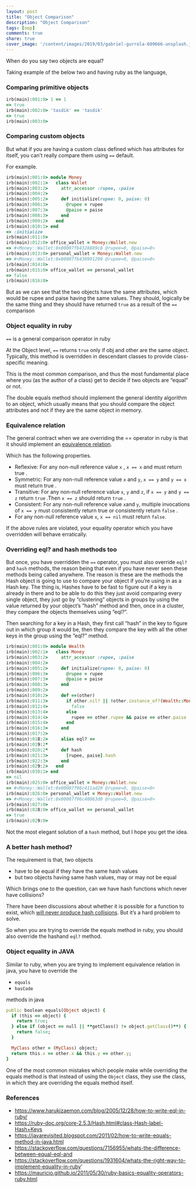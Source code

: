 ```yaml
---
layout: post
title: "Object Comparison"
description: "Object Comparison"
tags: [oop]
comments: true
share: true
cover_image: '/content/images/2019/03/gabriel-gurrola-609666-unsplash.jpg'
---
```


When do you say two objects are equal?

Taking example of the below two and having ruby as the language,

### Comparing primitive objects

```ruby
irb(main):001:0> 1 == 1
=> true
irb(main):002:0> 'tasdik' == 'tasdik'
=> true
irb(main):003:0>
```

### Comparing custom objects

But what if you are having a custom class defined which has attributes for itself, you can’t really compare them using
`==` default.

For example.

```ruby
irb(main):001:0> module Money
irb(main):002:1>   class Wallet
irb(main):003:2>     attr_accessor :rupee, :paise
irb(main):004:2>
irb(main):005:2>     def initialize(rupee: 0, paise: 0)
irb(main):006:3>       @rupee = rupee
irb(main):007:3>       @paise = paise
irb(main):008:3>     end
irb(main):009:2>   end
irb(main):010:1> end
=> :initialize
irb(main):011:0>
irb(main):012:0> office_wallet = Money::Wallet.new
=> #<Money::Wallet:0x00007fb4328889c8 @rupee=0, @paise=0>
irb(main):013:0> personal_wallet = Money::Wallet.new
=> #<Money::Wallet:0x00007fb430991290 @rupee=0, @paise=0>
irb(main):014:0>
irb(main):015:0> office_wallet == personal_wallet
=> false
irb(main):016:0>
```

But as we can see that the two objects have the same attributes, which would be rupee and paise having the same values.
They should, logically be the same thing and they should have returned `true` as a result of the `==` comparison

### Object equality in ruby

`==` is a general comparison operator in ruby

At the Object level, `==` returns `true` only if obj and other are the same object. Typically, this method is overridden
in descendant classes to provide class-specific meaning.

This is the most common comparison, and thus the most fundamental place where you (as the author of a class) get to 
decide if two objects are “equal” or not.

The double equals method should implement the general identity algorithm to an object, which usually means that you 
should compare the object attributes and not if they are the same object in memory.

### Equivalence relation

The general contract when we are overriding the == operator in ruby is that it should implement an 
[equivalence relation](https://en.wikipedia.org/wiki/Equivalence_relation).

Which has the following properties.

- Reflexive: For any non-null reference value `x` , `x == x` and must return true .
- Symmetric: For any non-null reference value `x` and `y`, `x == y` and `y == x` must return true .
- Transitive: For any non-null reference value `x`, `y` and `z`, if `x == y` and `y == z` return `true` .Then `x == z`
should return `true` .
- Consistent: For any non-null reference value `x`and `y`, multiple invocations of `x == y` must consistently return 
true or consistently return `false` .
- For any non-null reference value `x`, `x == nil` must return `false`.

If the above rules are violated, your equality operator which you have overridden will behave erratically.

### Overriding eql? and hash methods too

But once, you have overridden the `==` operator, you must also override `eql?` and `hash` methods, the reason being that 
even if you have never seen these methods being called anywhere. The reason is these are the methods the Hash object 
is going to use to compare your object if you’re using in as a Hash key. The thing is, Hashes have to be fast to figure
out if a key is already in there and to be able to do this they just avoid comparing every single object, they just go
by “clustering” objects in groups by using the value returned by your object’s “hash” method and then, once in a 
cluster, they compare the objects themselves using “eql?”.

Then searching for a key in a Hash, they first call “hash” in the key to figure out in which group it would be, then 
they compare the key with all the other keys in the group using the “eql?” method.

```ruby
irb(main):001:0> module Wealth
irb(main):002:1>   class Money
irb(main):003:2>     attr_accessor :rupee, :paise
irb(main):004:2>
irb(main):005:2>     def initialize(rupee: 0, paise: 0)
irb(main):006:3>       @rupee = rupee
irb(main):007:3>       @paise = paise
irb(main):008:3>     end
irb(main):009:2>
irb(main):010:2>     def ==(other)
irb(main):011:3>       if other.nil? || !other.instance_of?(Wealth::Money)
irb(main):012:4>         false
irb(main):013:4>       else
irb(main):014:4>         rupee == other.rupee && paise == other.paise
irb(main):015:4>       end
irb(main):016:3>     end
irb(main):017:2>
irb(main):018:2>     alias eql? ==
irb(main):019:2*
irb(main):020:2*     def hash
irb(main):021:3>       [rupee, paise].hash
irb(main):022:3>     end
irb(main):029:2>   end
irb(main):030:1> end
=> nil
irb(main):025:0> office_wallet = Money::Wallet.new
=> #<Money::Wallet:0x00007f96c411ad20 @rupee=0, @paise=0>
irb(main):026:0> personal_wallet = Money::Wallet.new
=> #<Money::Wallet:0x00007f96c40063d0 @rupee=0, @paise=0>
irb(main):027:0>
irb(main):028:0> office_wallet == personal_wallet
=> true
irb(main):029:0>
```

Not the most elegant solution of a `hash` method, but I hope you get the idea.

### A better hash method?

The requirement is that, two objects

- have to be equal if they have the same hash values
- but two objects having same hash values, may or may not be equal

Which brings one to the question, can we have hash functions which never have collisions?

There have been discussions about whether it is possible for a function to exist, which [will never produce hash 
collisions](https://crypto.stackexchange.com/questions/8765/is-there-a-hash-function-which-has-no-collisions). 
But it’s a hard problem to solve.

So when you are trying to override the equals method in ruby, you should also override the hashand `eql?` method.

### Object equality in JAVA

Similar to ruby, when you are trying to implement equivalence relation in java, you have to override the

- `equals`
- `hasCode`

methods in java

```ruby
public boolean equals(Object object) {
  if (this == object) {
    return true;
  } else if (object == null || **getClass() != object.getClass()**) {
    return false;
  }

  MyClass other = (MyClass) object;
  return this.x == other.x && this.y == other.y;
}
```

One of the most common mistakes which people make while overriding the equals method is that instead of using the 
`Object` class, they use the class, in which they are overriding the equals method itself.

### References

- https://www.harukizaemon.com/blog/2005/12/28/how-to-write-eql-in-ruby/
- https://ruby-doc.org/core-2.5.3/Hash.html#class-Hash-label-Hash+Keys
- https://javarevisited.blogspot.com/2011/02/how-to-write-equals-method-in-java.html
- https://stackoverflow.com/questions/7156955/whats-the-difference-between-equal-eql-and
- https://stackoverflow.com/questions/1931604/whats-the-right-way-to-implement-equality-in-ruby'
- https://mauricio.github.io/2011/05/30/ruby-basics-equality-operators-ruby.html
